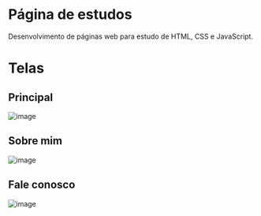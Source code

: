 # Página de estudos
Desenvolvimento de páginas web para estudo de HTML, CSS e JavaScript.

# Telas
## Principal
![image](https://user-images.githubusercontent.com/105234198/176281304-ec9cbab2-93c3-442d-9319-b2add4ebc1a9.png)
## Sobre mim
![image](https://user-images.githubusercontent.com/105234198/176281522-a2028050-c517-4839-9069-bcb9c1884839.png)
## Fale conosco
![image](https://user-images.githubusercontent.com/105234198/176281636-458ad925-9cc8-49bd-b944-303a64447945.png)

